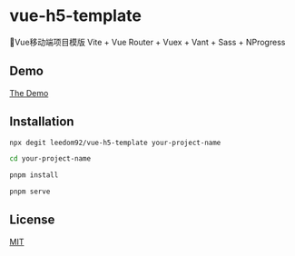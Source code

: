 # vue-h5-template
🍰Vue移动端项目模版 Vite + Vue Router + Vuex + Vant + Sass + NProgress

## Demo
[The Demo](https://leedom.me/vue-h5-template/)

## Installation

```bash
npx degit leedom92/vue-h5-template your-project-name

cd your-project-name

pnpm install

pnpm serve
```

## License

[MIT](https://github.com/leedom92/vue-h5-template/blob/master/LICENSE)

